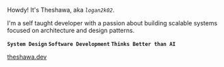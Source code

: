 Howdy! It's Theshawa, aka *`logan2k02`*.

I'm a self taught developer with a passion about building scalable systems focused on architecture and design patterns.

**`System Design` `Software Development` `Thinks Better than AI`**

[theshawa.dev](https://theshawa.dev)

